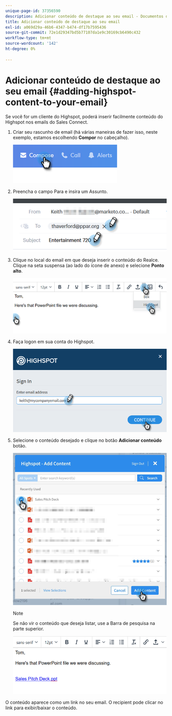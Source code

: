 ```yaml
---
unique-page-id: 37356590
description: Adicionar conteúdo de destaque ao seu email - Documentos do Marketo - Documentação do produto
title: Adicionar conteúdo de destaque ao seu email
exl-id: a069d29a-46b6-4347-b474-df17b7595436
source-git-commit: 72e1d29347bd5b77107da1e9c30169cb6490c432
workflow-type: tm+mt
source-wordcount: '142'
ht-degree: 0%

---
```


# Adicionar conteúdo de destaque ao seu email {#adding-highspot-content-to-your-email}

Se você for um cliente do Highspot, poderá inserir facilmente conteúdo do Highspot nos emails do Sales Connect.

1. Criar seu rascunho de email (há várias maneiras de fazer isso, neste exemplo, estamos escolhendo **Compor** no cabeçalho).

   ![](assets/one-5.png)

1. Preencha o campo Para e insira um Assunto.

   ![](assets/two-5.png)

1. Clique no local do email em que deseja inserir o conteúdo do Realce. Clique na seta suspensa (ao lado do ícone de anexo) e selecione **Ponto alto**.

   ![](assets/three-5.png)

1. Faça logon em sua conta do Highspot.

   ![](assets/four-5.png)

1. Selecione o conteúdo desejado e clique no botão **Adicionar conteúdo** botão.

   ![](assets/five-3.png)

   >[!NOTE]
   >
   >Se não vir o conteúdo que deseja listar, use a Barra de pesquisa na parte superior.

   ![](assets/six.png)

O conteúdo aparece como um link no seu email. O recipient pode clicar no link para exibir/baixar o conteúdo.
